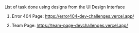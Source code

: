 List of task done using designs from the UI Design Interface

1. Error 404 Page: https://error404-dev-challenges.vercel.app/

2. Team Page: https://team-page-devchallenges.vercel.app/

